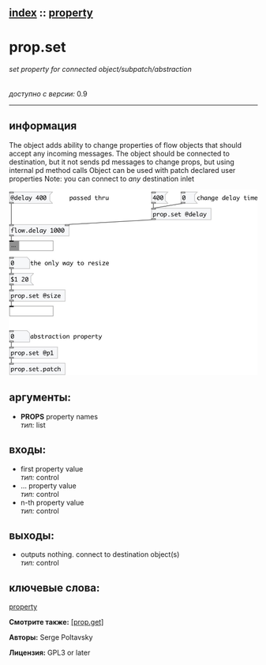 [index](index.html) :: [property](category_property.html)
---

# prop.set

###### set property for connected object/subpatch/abstraction

*доступно с версии:* 0.9

---


## информация
The object adds ability to change properties of flow objects that should accept any incoming messages. The object should be connected to destination, but it not sends pd messages to change props, but using internal pd method calls Object can be used with patch declared user properties Note: you can connect to *any* destination inlet


[![example](../examples/img/prop.set.jpg)](../examples/pd/prop.set.pd)



## аргументы:

* **PROPS**
property names<br>
_тип:_ list<br>







## входы:

* first property value<br>
_тип:_ control
* ... property value<br>
_тип:_ control
* n-th property value<br>
_тип:_ control



## выходы:

* outputs nothing. connect to destination object(s)<br>
_тип:_ control



## ключевые слова:

[property](keywords/property.html)



**Смотрите также:**
[\[prop.get\]](prop.get.html)




**Авторы:** Serge Poltavsky




**Лицензия:** GPL3 or later






